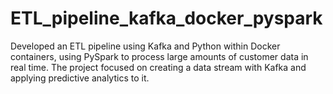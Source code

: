 # ETL_pipeline_kafka_docker_pyspark
Developed an ETL pipeline using Kafka and Python within Docker containers, using PySpark to process large amounts of customer data in real time. The project focused on creating a data stream with Kafka and applying predictive analytics to it.
